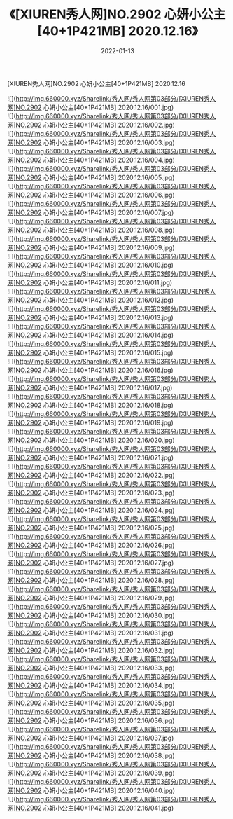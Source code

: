 ﻿---
layout: post
title:  《[XIUREN秀人网]NO.2902 心妍小公主[40+1P421MB] 2020.12.16》
date:   2022-01-13
img: http://img.660000.xyz/Sharelink/秀人网/秀人网第03部分/[XIUREN秀人网]NO.2902 心妍小公主[40+1P421MB] 2020.12.16/000.jpg
categories: [美女, 清纯, 唯美]
---

[XIUREN秀人网]NO.2902 心妍小公主[40+1P421MB] 2020.12.16

 ![](http://img.660000.xyz/Sharelink/秀人网/秀人网第03部分/[XIUREN秀人网]NO.2902 心妍小公主[40+1P421MB] 2020.12.16/001.jpg) <br>![](http://img.660000.xyz/Sharelink/秀人网/秀人网第03部分/[XIUREN秀人网]NO.2902 心妍小公主[40+1P421MB] 2020.12.16/002.jpg) <br>![](http://img.660000.xyz/Sharelink/秀人网/秀人网第03部分/[XIUREN秀人网]NO.2902 心妍小公主[40+1P421MB] 2020.12.16/003.jpg) <br>![](http://img.660000.xyz/Sharelink/秀人网/秀人网第03部分/[XIUREN秀人网]NO.2902 心妍小公主[40+1P421MB] 2020.12.16/004.jpg) <br>![](http://img.660000.xyz/Sharelink/秀人网/秀人网第03部分/[XIUREN秀人网]NO.2902 心妍小公主[40+1P421MB] 2020.12.16/005.jpg) <br>![](http://img.660000.xyz/Sharelink/秀人网/秀人网第03部分/[XIUREN秀人网]NO.2902 心妍小公主[40+1P421MB] 2020.12.16/006.jpg) <br>![](http://img.660000.xyz/Sharelink/秀人网/秀人网第03部分/[XIUREN秀人网]NO.2902 心妍小公主[40+1P421MB] 2020.12.16/007.jpg) <br>![](http://img.660000.xyz/Sharelink/秀人网/秀人网第03部分/[XIUREN秀人网]NO.2902 心妍小公主[40+1P421MB] 2020.12.16/008.jpg) <br>![](http://img.660000.xyz/Sharelink/秀人网/秀人网第03部分/[XIUREN秀人网]NO.2902 心妍小公主[40+1P421MB] 2020.12.16/009.jpg) <br>![](http://img.660000.xyz/Sharelink/秀人网/秀人网第03部分/[XIUREN秀人网]NO.2902 心妍小公主[40+1P421MB] 2020.12.16/010.jpg) <br>![](http://img.660000.xyz/Sharelink/秀人网/秀人网第03部分/[XIUREN秀人网]NO.2902 心妍小公主[40+1P421MB] 2020.12.16/011.jpg) <br>![](http://img.660000.xyz/Sharelink/秀人网/秀人网第03部分/[XIUREN秀人网]NO.2902 心妍小公主[40+1P421MB] 2020.12.16/012.jpg) <br>![](http://img.660000.xyz/Sharelink/秀人网/秀人网第03部分/[XIUREN秀人网]NO.2902 心妍小公主[40+1P421MB] 2020.12.16/013.jpg) <br>![](http://img.660000.xyz/Sharelink/秀人网/秀人网第03部分/[XIUREN秀人网]NO.2902 心妍小公主[40+1P421MB] 2020.12.16/014.jpg) <br>![](http://img.660000.xyz/Sharelink/秀人网/秀人网第03部分/[XIUREN秀人网]NO.2902 心妍小公主[40+1P421MB] 2020.12.16/015.jpg) <br>![](http://img.660000.xyz/Sharelink/秀人网/秀人网第03部分/[XIUREN秀人网]NO.2902 心妍小公主[40+1P421MB] 2020.12.16/016.jpg) <br>![](http://img.660000.xyz/Sharelink/秀人网/秀人网第03部分/[XIUREN秀人网]NO.2902 心妍小公主[40+1P421MB] 2020.12.16/017.jpg) <br>![](http://img.660000.xyz/Sharelink/秀人网/秀人网第03部分/[XIUREN秀人网]NO.2902 心妍小公主[40+1P421MB] 2020.12.16/018.jpg) <br>![](http://img.660000.xyz/Sharelink/秀人网/秀人网第03部分/[XIUREN秀人网]NO.2902 心妍小公主[40+1P421MB] 2020.12.16/019.jpg) <br>![](http://img.660000.xyz/Sharelink/秀人网/秀人网第03部分/[XIUREN秀人网]NO.2902 心妍小公主[40+1P421MB] 2020.12.16/020.jpg) <br>![](http://img.660000.xyz/Sharelink/秀人网/秀人网第03部分/[XIUREN秀人网]NO.2902 心妍小公主[40+1P421MB] 2020.12.16/021.jpg) <br>![](http://img.660000.xyz/Sharelink/秀人网/秀人网第03部分/[XIUREN秀人网]NO.2902 心妍小公主[40+1P421MB] 2020.12.16/022.jpg) <br>![](http://img.660000.xyz/Sharelink/秀人网/秀人网第03部分/[XIUREN秀人网]NO.2902 心妍小公主[40+1P421MB] 2020.12.16/023.jpg) <br>![](http://img.660000.xyz/Sharelink/秀人网/秀人网第03部分/[XIUREN秀人网]NO.2902 心妍小公主[40+1P421MB] 2020.12.16/024.jpg) <br>![](http://img.660000.xyz/Sharelink/秀人网/秀人网第03部分/[XIUREN秀人网]NO.2902 心妍小公主[40+1P421MB] 2020.12.16/025.jpg) <br>![](http://img.660000.xyz/Sharelink/秀人网/秀人网第03部分/[XIUREN秀人网]NO.2902 心妍小公主[40+1P421MB] 2020.12.16/026.jpg) <br>![](http://img.660000.xyz/Sharelink/秀人网/秀人网第03部分/[XIUREN秀人网]NO.2902 心妍小公主[40+1P421MB] 2020.12.16/027.jpg) <br>![](http://img.660000.xyz/Sharelink/秀人网/秀人网第03部分/[XIUREN秀人网]NO.2902 心妍小公主[40+1P421MB] 2020.12.16/028.jpg) <br>![](http://img.660000.xyz/Sharelink/秀人网/秀人网第03部分/[XIUREN秀人网]NO.2902 心妍小公主[40+1P421MB] 2020.12.16/029.jpg) <br>![](http://img.660000.xyz/Sharelink/秀人网/秀人网第03部分/[XIUREN秀人网]NO.2902 心妍小公主[40+1P421MB] 2020.12.16/030.jpg) <br>![](http://img.660000.xyz/Sharelink/秀人网/秀人网第03部分/[XIUREN秀人网]NO.2902 心妍小公主[40+1P421MB] 2020.12.16/031.jpg) <br>![](http://img.660000.xyz/Sharelink/秀人网/秀人网第03部分/[XIUREN秀人网]NO.2902 心妍小公主[40+1P421MB] 2020.12.16/032.jpg) <br>![](http://img.660000.xyz/Sharelink/秀人网/秀人网第03部分/[XIUREN秀人网]NO.2902 心妍小公主[40+1P421MB] 2020.12.16/033.jpg) <br>![](http://img.660000.xyz/Sharelink/秀人网/秀人网第03部分/[XIUREN秀人网]NO.2902 心妍小公主[40+1P421MB] 2020.12.16/034.jpg) <br>![](http://img.660000.xyz/Sharelink/秀人网/秀人网第03部分/[XIUREN秀人网]NO.2902 心妍小公主[40+1P421MB] 2020.12.16/035.jpg) <br>![](http://img.660000.xyz/Sharelink/秀人网/秀人网第03部分/[XIUREN秀人网]NO.2902 心妍小公主[40+1P421MB] 2020.12.16/036.jpg) <br>![](http://img.660000.xyz/Sharelink/秀人网/秀人网第03部分/[XIUREN秀人网]NO.2902 心妍小公主[40+1P421MB] 2020.12.16/037.jpg) <br>![](http://img.660000.xyz/Sharelink/秀人网/秀人网第03部分/[XIUREN秀人网]NO.2902 心妍小公主[40+1P421MB] 2020.12.16/038.jpg) <br>![](http://img.660000.xyz/Sharelink/秀人网/秀人网第03部分/[XIUREN秀人网]NO.2902 心妍小公主[40+1P421MB] 2020.12.16/039.jpg) <br>![](http://img.660000.xyz/Sharelink/秀人网/秀人网第03部分/[XIUREN秀人网]NO.2902 心妍小公主[40+1P421MB] 2020.12.16/040.jpg) <br>![](http://img.660000.xyz/Sharelink/秀人网/秀人网第03部分/[XIUREN秀人网]NO.2902 心妍小公主[40+1P421MB] 2020.12.16/041.jpg) <br>